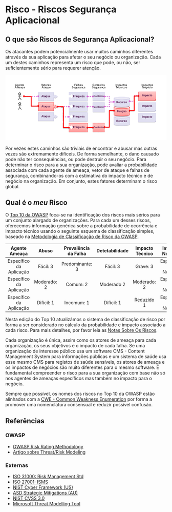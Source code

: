 # Risco - Riscos Segurança Aplicacional

## O que são Riscos de Segurança Aplicacional?

Os atacantes podem potencialmente usar muitos caminhos diferentes através da sua
aplicação para afetar o seu negócio ou organização. Cada um destes caminhos
representa um risco que pode, ou não, ser suficientemente sério para requerer
atenção.

![App Security Risks][0x101]

Por vezes estes caminhos são triviais de encontrar e abusar mas outras vezes são
extremamente difíceis. De forma semelhante, o dano causado pode não ter
consequências, ou pode destruir o seu negócio. Para determinar o risco para a
sua organização, pode avaliar a probabilidade associada com cada agente de
ameaça, vetor de ataque e falhas de segurança, combinando-os com a estimativa do
impacto técnico e de negócio na organização. Em conjunto, estes fatores
determinam o risco global.

## Qual é o _meu_ Risco

O [Top 10 da OWASP][0x102] foca-se na identificação dos riscos mais sérios para
um conjunto alargado de organizações. Para cada um desses riscos, oferecemos
informação genérica sobre a probabilidade de ocorrência e impacto técnico usando
o seguinte esquema de classificação simples, baseado na [Metodologia de
Classificação de Risco da OWASP][0x103].

| Agente Ameaça | Abuso | Prevalência da Falha | Detetabilidade | Impacto Técnico | Impacto Negócio 
| :-: | :-: | :-: | :-: | :-: | :-: |
| Específico da Aplicação | Fácil: 3 | Predominante: 3 | Fácil: 3 | Grave: 3 | Específico do Negócio|
| Específico da Aplicação | Moderado: 2 | Comum: 2 | Moderado 2 | Moderado: 2 | Específico do Negócio |
| Específico da Aplicação | Difícil: 1 | Incomum: 1 | Difícil: 1 | Reduzido 1 | Específico do Negócio |

Nesta edição do Top 10 atualizámos o sistema de classificação de risco por forma
a ser considerado no cálculo da probabilidade e impacto associado a cada risco.
Para mais detalhes, por favor leia as [Notas Sobre Os Riscos][0x104].

Cada organização é única, assim como os atores de ameaça para cada organização,
os seus objetivos e o impacto de cada falha. Se uma organização de interesse
público usa um software CMS - Content Management System para informações
públicas e um sistema de saúde usa esse mesmo CMS para registos de saúde
sensíveis, os atores de ameaça e os impactos de negócios são muito diferentes
para o mesmo software. É fundamental compreender o risco para a sua organização
com base não só nos agentes de ameaças específicos mas também no impacto para o
negócio.

Sempre que possível, os nomes dos riscos no Top 10 da OWASP estão alinhados com
a [CWE - Common Weakness Enumeration][0x105] por forma a promover uma
nomenclatura consensual e reduzir possível confusão.

## Referências

### OWASP

* [OWASP Risk Rating Methodology][0x106]
* [Artigo sobre Threat/Risk Modeling][0x107]

### Externas

* [ISO 31000: Risk Management Std][0x108]
* [ISO 27001: ISMS][0x109]
* [NIST Cyber Framework (US)][0x1010]
* [ASD Strategic Mitigations (AU)][0x1011]
* [NIST CVSS 3.0][0x1012]
* [Microsoft Threat Modelling Tool][0x1013]

[0x101]: images/0x10-risk-1.png
[0x102]: https://owasp.org/www-project-top-ten/
[0x103]: https://owasp.org/www-community/OWASP_Risk_Rating_Methodology
[0x104]: ./0xc0-note-about-risks.md
[0x105]: https://cwe.mitre.org/
[0x106]: https://owasp.org/www-community/OWASP_Risk_Rating_Methodology
[0x107]: https://owasp.org/www-community/Threat_Modeling
[0x108]: https://www.iso.org/iso-31000-risk-management.html
[0x109]: https://www.iso.org/isoiec-27001-information-security.html
[0x1010]: https://www.nist.gov/cyberframework
[0x1011]: https://www.asd.gov.au/infosec/mitigationstrategies.htm
[0x1012]: https://nvd.nist.gov/vuln-metrics/cvss/v3-calculator
[0x1013]: https://www.microsoft.com/en-us/download/details.aspx?id=49168


